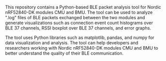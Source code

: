 This repository contains a Python-based BLE packet analysis tool for Nordic nRF52840-DK modules CMU and BMU. The tool can be used to analyze ".log" files of BLE packets exchanged between the two modules and generate visualizations such as connection event count histograms over BLE 37 channels, RSSI boxplot over BLE 37 channels, and error graphs.

The tool uses Python libraries such as matplotlib, pandas, and numpy for data visualization and analysis. The tool can help developers and researchers working with Nordic nRF52840-DK modules CMU and BMU to better understand the quality of their BLE communication.
